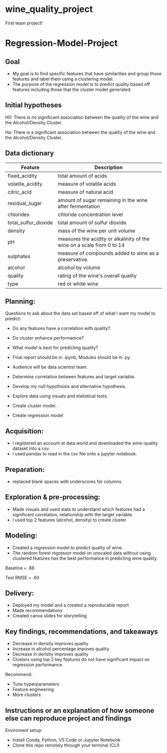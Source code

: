 # wine_quality_project
First team project!

# Regression-Model-Project

## Goal

* My goal is to find specific features that have similarities and group those features and label them using a clustering model.
* The purpose of the regression model is to predict quality based off features including those that the cluster model generated.

## Initial hypotheses

H0: There is no significant association between the quality of the wine and the Alcohol/Density Cluster.

Ha: There is a significant association between the quality of the wine and the Alcohol/Density Cluster.

## Data dictionary

| Feature               | Description                                                            |
| --------------------- | -----------------------------------------------------------------------|
|fixed_acidity          | total amount of acids                                                  |
|volatile_acidity       | measure of volatile acids                                              |
|citric_acid            | measure of natural acid                                                |
|residual_sugar         | amount of sugar remaining in the wine after fermentation               |
|chlorides              | chloride concentration level                                           |
|total_sulfur_dioxide   | total amount of sulfur dioxide                                         |
|density                | mass of the wine per unit volume                                       |
|pH                     | measures the acidity or alkalinity of the wine on a scale from 0 to 14 |
|sulphates              | measure of compounds added to wine as a preservative.                  |
|alcohol                | alcohol by volume                                                      |
|quality                | rating of the wine's overall quality                                   |
|type                   | red or white wine                                                     |


## Planning:
Questions to ask about the data set based off of what I want my model to predict: 
- Do any features have a correlation with quality?. 
- Do cluster enhance performamce?
- What model is best for predicting quality?

- Final report should be in .ipynb, Modules should be in .py.
- Audience will be data scientist team.
- Determine correlation between features and target variable.
- Develop my null hypothsisis and alternative hypothesis.
- Explore data using visuals and statistical tests.
- Create cluster model.
- Create regression model
  
## Acquisition:
- I registered an account at data.world and downloaded the wine-quality dataset into a csv.
- I used pandas to read in the csv file onto a jupyter notebook.

## Preparation:
- replaced blank spaces with underscores for columns.

## Exploration & pre-processing:
- Made visuals and used stats to understand which features had a significant correlation, relationship with the target variable.
- I used top 2 features (alcohol, density) to create cluster

## Modeling:
- Created a regression model to predict quality of wine.
- The random forest regressor model on unscaled data without using clustered features has the best performance in predicting wine quality.  

Baseline = .88

Test RMSE = .60

## Delivery:
- Deployed my model and a created a reproducable report
- Made recommendations
- Created canva slides for storytelling

## Key findings, recommendations, and takeaways
- Decrease in density improves quality
- Increase in alcohol percentage impoves quality
- Decrease in density improves quality
- Clusters using top 2 key features do not have significant impact on regression performance.

Recommend: 
- Tune hyperparameters
- Feature engineering
- More clusters

## Instructions or an explanation of how someone else can reproduce project and findings

Enviroment setup: 
- Install Conda, Python, VS Code or Jupyter Notebook
- Clone this repo remotely through your terminal (CLI)
